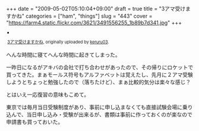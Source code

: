 +++
date = "2009-05-02T05:10:04+09:00"
draft = true
title = "3アマ受けますかね"
categories = ["ham", "things"]
slug = "443"
cover = "https://farm4.static.flickr.com/3621/3491556255_1b89b7d341.jpg"
+++

<div style="text-align: left; padding: 3px;"><a title="photo sharing" href="https://www.flickr.com/photos/keruru/3491556255/"><img style="border: solid 2px #000000;" src="https://farm4.static.flickr.com/3621/3491556255_1b89b7d341.jpg" alt="" /></a>

<span style="font-size: 0.8em; margin-top: 0px;"><a href="https://www.flickr.com/photos/keruru/3491556255/">3アマ受けますかね</a>, originally uploaded by <a href="https://www.flickr.com/people/keruru/">keruru03</a>.</span></div>
へんな時間に寝てへんな時間に起きてしまった。

一昨日になるがアキバの会社で打ち合わせがあったので、その帰りにロケットで買ってきた。まぁモールス符号もアルファベットは覚えたし、先月に２アマ受験しようとちょっと勉強したので（落ちたけど）、まぁ比較的気分は楽々な感じ？

とはいえ一応復習の意味もこめて。

東京では毎月当日受験制度があり、事前に申し込まなくても直接試験会場に乗り込んで、当日申し込み・受験が出来るが、書類は事前に作っておくのが楽なので申請書も買っておいた。
